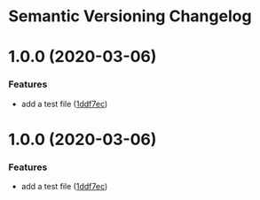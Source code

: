 # Semantic Versioning Changelog

# 1.0.0 (2020-03-06)


### Features

* add a test file ([1ddf7ec](https://github.com/joaoulian/semver-poc/commit/1ddf7ece8f9b37d3a358ea4cf225cdaf5cab3a2d))

# 1.0.0 (2020-03-06)


### Features

* add a test file ([1ddf7ec](https://github.com/joaoulian/semver-poc/commit/1ddf7ece8f9b37d3a358ea4cf225cdaf5cab3a2d))
